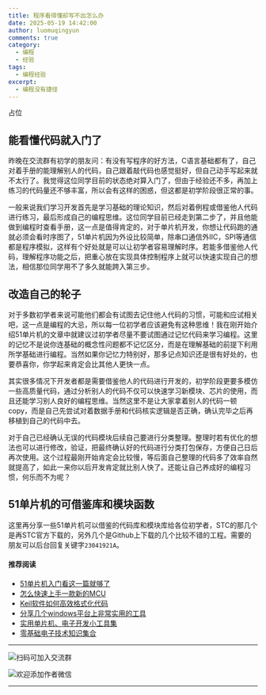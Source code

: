 ```yaml
---
title: 程序看得懂却写不出怎么办
date: 2025-05-19 14:42:00
author: luomuqingyun
comments: true
category:
  - 编程
  - 经验
tags:
  - 编程经验
excerpt:
  - 编程没有捷径
---
```

占位
## 能看懂代码就入门了
昨晚在交流群有初学的朋友问：有没有写程序的好方法，C语言基础都有了，自己对着手册的能理解别人的代码，自己跟着敲代码也感觉挺好，但自己动手写起来就不太行了。我觉得这位同学目前的状态绝对算入门了，但由于经验还不多，再加上练习的代码量还不够丰富，所以会有这样的困惑，但这都是初学阶段很正常的事。

一般来说我们学习开发首先是学习基础的理论知识，然后对着例程或借鉴他人代码进行练习，最后形成自己的编程思维。这位同学目前已经走到第二步了，并且他能做到编程时查看手册，这一点是值得肯定的，对于单片机开发，你想让代码跑的通就必须会看时序图了，51单片机因为外设比较简单，除串口通信外IIC，SPI等通信都是程序模拟，这样有个好处就是可以让初学者容易理解时序。若能多借鉴他人代码，理解程序功能之后，把重心放在实现具体控制程序上就可以快速实现自己的想法，相信那位同学用不了多久就能跨入第三步。
## 改造自己的轮子
对于多数初学者来说可能他们都会有试图去记住他人代码的习惯，可能和应试相关吧，这一点是编程的大忌，所以每一位初学者应该避免有这种思维！我在刚开始介绍51单片机的文章中就建议过初学者尽量不要试图通过记忆代码来学习编程。这里的记忆不是说你连基础的概念性问题都不记忆区分，而是在理解基础的前提下利用所学基础进行编程。当然如果你记忆力特别好，那多记点知识还是很有好处的，也要恭喜你，你学起来肯定会比其他人更快一点。

其实很多情况下开发者都是需要借鉴他人的代码进行开发的，初学阶段更要多模仿一些高质量代码，通过分析别人的代码不仅可以快速学习新模块、芯片的使用，而且还能学习别人良好的编程思维。当然这里不是让大家拿着别人的代码一顿copy，而是自己先尝试对着数据手册和代码核实逻辑是否正确，确认完毕之后再移植到自己的代码中去。

对于自己已经确认无误的代码模块后续自己要进行分类整理。整理时若有优化的想法也可以进行修改，验证，把最终确认好的代码进行分类打包保存，方便自己日后再次使用。这个过程最刚开始肯定会比较慢，等后面自己整理的代码多了效率自然就提高了，如此一来你以后开发肯定就比别人快了。还能让自己养成好的编程习惯，何乐而不为呢？
## 51单片机的可借鉴库和模块函数
这里再分享一些51单片机可以借鉴的代码库和模块库给各位初学者，STC的那几个是再STC官方下载的，另外几个是Github上下载的几个比较不错的工程。需要的朋友可以后台回复关键字`23041921A`。
#### 推荐阅读
- [51单片机入门看这一篇就够了](https://mp.weixin.qq.com/s?__biz=MzI1OTQ4MTg4Ng==&mid=2247485523&idx=1&sn=b7fcd1b86e2467d6f03b1a520c39bb06&chksm=ea790022dd0e893452c4994fa16d63111b16d9878c303712f695b58b7af360b7b18c1ed4b201&token=1711068967&lang=zh_CN#rd)
- [怎么快速上手一款新的MCU](https://mp.weixin.qq.com/s?__biz=MzI1OTQ4MTg4Ng==&mid=2247485581&idx=1&sn=b36e6536717774f7931c7aa93d5b237a&chksm=ea7900fcdd0e89ea0db13737720edc996fcb3fdbab3e43b4a92316240ac66d4b5a8bf9a07e78&token=466212876&lang=zh_CN#rd)
- [Keil软件如何高效格式化代码](https://mp.weixin.qq.com/s?__biz=MzI1OTQ4MTg4Ng==&mid=2247485572&idx=1&sn=17cefa35d9d660083d419a7e9b6db6f7&chksm=ea7900f5dd0e89e35b65ba26354cc69ad24f686d8e18abd34e0932567a9345e8c9ed653eee6b&token=1711068967&lang=zh_CN#rd)
- [分享几个windows平台上非常实用的工具](https://mp.weixin.qq.com/s?__biz=MzI1OTQ4MTg4Ng==&mid=2247485420&idx=2&sn=728ca4abbadf7caf51c392e7d7045cbe&chksm=ea790f9ddd0e868b9fa162c80db1876199845f387bbe851c8d38a4e8412329ae635916c13cfb&token=1711068967&lang=zh_CN#rd)
- [实用单片机、电子开发小工具集](https://mp.weixin.qq.com/s?__biz=MzI1OTQ4MTg4Ng==&mid=2247485606&idx=1&sn=2b433faa2e436fc762dc538c9cf3fe14&chksm=ea7900d7dd0e89c169f8948ff3d423016c8f51f1c914eb7b0d20cba8145b9ffa54815915d67b&token=1580674001&lang=zh_CN#rd)
- [零基础电子技术知识集合](https://mp.weixin.qq.com/s?__biz=MzI1OTQ4MTg4Ng==&mid=2247485689&idx=4&sn=211c2d0871a19c5e92cdf0c34f01d96b&chksm=ea790088dd0e899e3042a649a346bc98e94189d1fd18da2b954a7ddb781582dc2d0a82e07f4d&token=970763775&lang=zh_CN#rd)
----
![扫码可加入交流群](https://files.mdnice.com/user/38598/e54fd28f-0b44-45be-8a41-7addef41e699.jpg)

![欢迎添加作者微信](https://files.mdnice.com/user/38598/37e7b97e-a5c7-44d1-9e48-bbe22ab3141d.jpg)

----


